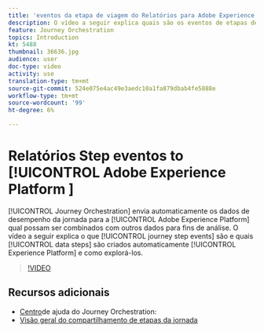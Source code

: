 ```yaml
---
title: 'eventos da etapa de viagem do Relatórios para Adobe Experience Platform '
description: O vídeo a seguir explica quais são os eventos de etapas de viagem e quais etapas de dados são automaticamente criadas no Experience Platform e como explorá-los.
feature: Journey Orchestration
topics: Introduction
kt: 5488
thumbnail: 36636.jpg
audience: user
doc-type: video
activity: use
translation-type: tm+mt
source-git-commit: 524e075e4ac49e3aedc10a1fa879dbab4fe5888e
workflow-type: tm+mt
source-wordcount: '99'
ht-degree: 6%

---
```



# Relatórios Step eventos to [!UICONTROL Adobe Experience Platform ]

[!UICONTROL Journey Orchestration] envia automaticamente os dados de desempenho da jornada para a [!UICONTROL Adobe Experience Platform] qual possam ser combinados com outros dados para fins de análise.
O vídeo a seguir explica o que [!UICONTROL journey step events] são e quais [!UICONTROL data steps] são criados automaticamente [!UICONTROL Experience Platform] e como explorá-los.

>[!VIDEO](https://video.tv.adobe.com/v/36636?quality=12)

## Recursos adicionais

* [Centro](https://docs.adobe.com/content/help/en/journeys/using/journey-orchestration-home.html)de ajuda do Journey Orchestration:
* [Visão geral do compartilhamento de etapas da jornada](https://docs.adobe.com/content/help/en/journeys/using/building-journeys/sharing-journey-steps/sharing-overview.html)
